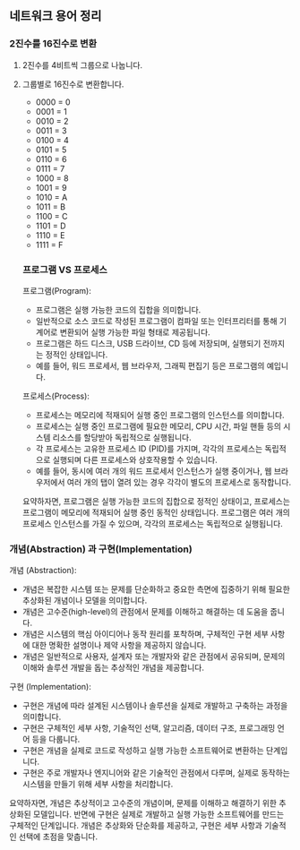 ## 네트워크 용어 정리

### 2진수를 16진수로 변환

1. 2진수를 4비트씩 그룹으로 나눕니다.

2. 그룹별로 16진수로 변환합니다.

   - 0000 = 0
   - 0001 = 1
   - 0010 = 2
   - 0011 = 3
   - 0100 = 4
   - 0101 = 5
   - 0110 = 6
   - 0111 = 7
   - 1000 = 8
   - 1001 = 9
   - 1010 = A
   - 1011 = B
   - 1100 = C
   - 1101 = D
   - 1110 = E
   - 1111 = F

   ### 프로그램 VS 프로세스

   프로그램(Program):

   - 프로그램은 실행 가능한 코드의 집합을 의미합니다.
   - 일반적으로 소스 코드로 작성된 프로그램이 컴파일 또는 인터프리터를 통해 기계어로 변환되어 실행 가능한 파일 형태로 제공됩니다.
   - 프로그램은 하드 디스크, USB 드라이브, CD 등에 저장되며, 실행되기 전까지는 정적인 상태입니다.
   - 예를 들어, 워드 프로세서, 웹 브라우저, 그래픽 편집기 등은 프로그램의 예입니다.

   프로세스(Process):

   - 프로세스는 메모리에 적재되어 실행 중인 프로그램의 인스턴스를 의미합니다.
   - 프로세스는 실행 중인 프로그램에 필요한 메모리, CPU 시간, 파일 핸들 등의 시스템 리소스를 할당받아 독립적으로 실행됩니다.
   - 각 프로세스는 고유한 프로세스 ID (PID)를 가지며, 각각의 프로세스는 독립적으로 실행되며 다른 프로세스와 상호작용할 수 있습니다.
   - 예를 들어, 동시에 여러 개의 워드 프로세서 인스턴스가 실행 중이거나, 웹 브라우저에서 여러 개의 탭이 열려 있는 경우 각각이 별도의 프로세스로 동작합니다.

   요약하자면, 프로그램은 실행 가능한 코드의 집합으로 정적인 상태이고, 프로세스는 프로그램이 메모리에 적재되어 실행 중인 동적인 상태입니다. 프로그램은 여러 개의 프로세스 인스턴스를 가질 수 있으며, 각각의 프로세스는 독립적으로 실행됩니다.



### 개념(Abstraction) 과 구현(Implementation)

개념 (Abstraction):

- 개념은 복잡한 시스템 또는 문제를 단순화하고 중요한 측면에 집중하기 위해 필요한 추상화된 개념이나 모델을 의미합니다.
- 개념은 고수준(high-level)의 관점에서 문제를 이해하고 해결하는 데 도움을 줍니다.
- 개념은 시스템의 핵심 아이디어나 동작 원리를 포착하며, 구체적인 구현 세부 사항에 대한 명확한 설명이나 제약 사항을 제공하지 않습니다.
- 개념은 일반적으로 사용자, 설계자 또는 개발자와 같은 관점에서 공유되며, 문제의 이해와 솔루션 개발을 돕는 추상적인 개념을 제공합니다.

구현 (Implementation):

- 구현은 개념에 따라 설계된 시스템이나 솔루션을 실제로 개발하고 구축하는 과정을 의미합니다.
- 구현은 구체적인 세부 사항, 기술적인 선택, 알고리즘, 데이터 구조, 프로그래밍 언어 등을 다룹니다.
- 구현은 개념을 실제로 코드로 작성하고 실행 가능한 소프트웨어로 변환하는 단계입니다.
- 구현은 주로 개발자나 엔지니어와 같은 기술적인 관점에서 다루며, 실제로 동작하는 시스템을 만들기 위해 세부 사항을 처리합니다.

요약하자면, 개념은 추상적이고 고수준의 개념이며, 문제를 이해하고 해결하기 위한 추상화된 모델입니다. 반면에 구현은 실제로 개발하고 실행 가능한 소프트웨어를 만드는 구체적인 단계입니다. 개념은 추상화와 단순화를 제공하고, 구현은 세부 사항과 기술적인 선택에 초점을 맞춥니다.